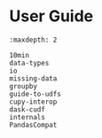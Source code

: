 # User Guide

```{toctree}
:maxdepth: 2

10min
data-types
io
missing-data
groupby
guide-to-udfs
cupy-interop
dask-cudf
internals
PandasCompat
```

